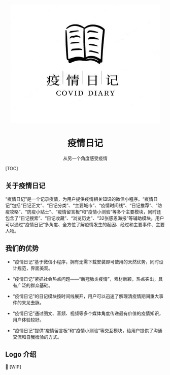 <p align="center"><img src="readme-assets/logo.jpg"></img></p>

<h1 align="center">疫情日记</h1>

<div style="text-align: center;">从另一个角度感受疫情</div>

[TOC]

## 关于疫情日记

“疫情日记”是一个记录疫情，为用户提供疫情相关知识的微信小程序。“疫情日记”包括“日记正文”、“日记分类”、“主要城市”、“疫情时间线”、“日记推荐”、“防疫攻略”、“防疫小贴士”、“疫情留言板”和“疫情小测验”等多个主要模块，同时还包含了“日记搜索”、“日记收藏”、“浏览历史”、“32张感恩海报”等辅助模块。用户可以通过“疫情日记”多角度、全方位了解疫情发生的起因、经过和主要事件、主要人物。

## 我们的优势

- “疫情日记”基于微信小程序，拥有无需下载安装即可使用的天然优势，同时设计规范，界面美观。

- “疫情日记”紧抓社会热点问题——“新冠肺炎疫情”，素材新颖，热点突出，具有广泛的群众基础。

- “疫情日记”的日记模块按时间线展开，用户可以迅速了解理清疫情期间重大事件的来龙去脉。

- “疫情日记”通过图文、音频、视频等多个媒体角度传递最有价值的疫情知识，用户体验较好。

- “疫情日记”提供“疫情留言板”和“疫情小测验”等交互模块，给用户提供了沟通交流和自我检验的方式。

## Logo 介绍

:walking: [WIP]